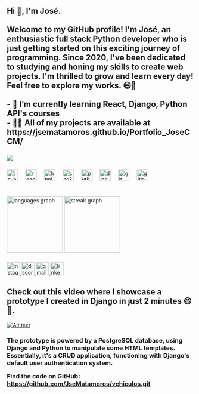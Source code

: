 <h2 align="left">Hi 👋, I'm José.<br><br>Welcome to my GitHub profile! I'm José, an enthusiastic full stack Python developer who is just getting started on this exciting journey of programming. Since 2020, I've been dedicated to studying and honing my skills to create web projects. I'm thrilled to grow and learn every day! Feel free to explore my works. 😄🚀<br><br>- 🌱 I’m currently learning React, Django, Python API's courses<br>- 👨‍💻 All of my projects are available at https://jsematamoros.github.io/Portfolio_JoseCCM/</h2>

###

<div align="left">
  <img src="https://komarev.com/ghpvc/?username=JseMatamoros"  />
</div>

###

<div align="left">
  <img src="https://cdn.jsdelivr.net/gh/devicons/devicon/icons/javascript/javascript-original.svg" height="30" alt="javascript logo"  />
  <img width="12" />
  <img src="https://cdn.jsdelivr.net/gh/devicons/devicon/icons/react/react-original.svg" height="30" alt="react logo"  />
  <img width="12" />
  <img src="https://cdn.jsdelivr.net/gh/devicons/devicon/icons/html5/html5-original.svg" height="30" alt="html5 logo"  />
  <img width="12" />
  <img src="https://cdn.jsdelivr.net/gh/devicons/devicon/icons/css3/css3-original.svg" height="30" alt="css3 logo"  />
  <img width="12" />
  <img src="https://cdn.jsdelivr.net/gh/devicons/devicon/icons/python/python-original.svg" height="30" alt="python logo"  />
  <img width="12" />
  <img src="https://cdn.jsdelivr.net/gh/devicons/devicon/icons/django/django-plain.svg" height="30" alt="django logo"  />
  <img width="12" />
  <img src="https://cdn.jsdelivr.net/gh/devicons/devicon/icons/git/git-original.svg" height="30" alt="git logo"  />
  <img width="12" />
  <img src="https://cdn.jsdelivr.net/gh/devicons/devicon/icons/gitlab/gitlab-original.svg" height="30" alt="gitlab logo"  />
</div>

###

<br clear="both">

<div align="left">
  <img src="https://github-readme-stats.vercel.app/api/top-langs?username=JseMatamoros&locale=en&hide_title=false&layout=compact&card_width=320&langs_count=5&theme=dracula&hide_border=false" height="150" alt="languages graph"  />
  <img src="https://streak-stats.demolab.com?user=JseMatamoros&locale=en&mode=daily&theme=dracula&hide_border=false&border_radius=5" height="150" alt="streak graph"  />
</div>

###

<div align="left">
  <a href="https://www.instagram.com/josematamoros916/" target="_blank">
    <img src="https://img.shields.io/static/v1?message=Instagram&logo=instagram&label=&color=E4405F&logoColor=white&labelColor=&style=for-the-badge" height="35" alt="instagram logo" />
  </a>
  <a href="https://www.discord.com/users/7950/" target="_blank">
    <img src="https://img.shields.io/static/v1?message=Discord&logo=discord&label=&color=7289DA&logoColor=white&labelColor=&style=for-the-badge" height="35" alt="discord logo" />
  </a>
  <a href="mailto:josematamoros916@gmail.com">
    <img src="https://img.shields.io/static/v1?message=Gmail&logo=gmail&label=&color=D14836&logoColor=white&labelColor=&style=for-the-badge" height="35" alt="gmail logo" />
  </a>
  <a href="https://www.linkedin.com/in/josé-carlos-cárcamo-matamoros-254a411aa/" target="_blank">
    <img src="https://img.shields.io/static/v1?message=LinkedIn&logo=linkedin&label=&color=0077B5&logoColor=white&labelColor=&style=for-the-badge" height="35" alt="linkedin logo" />
  </a>
</div>

###

<h2>Check out this video where I showcase a prototype I created in Django in just 2 minutes 😄🚀.</h2>

[![Alt text](https://img.youtube.com/vi/XsDAcZ_0LII/0.jpg)](https://www.youtube.com/watch?v=XsDAcZ_0LII)

<h3>
  The prototype is powered by a PostgreSQL database, using Django and Python to manipulate some HTML templates.<br>
  Essentially, it's a CRUD application, functioning with Django's default user authentication system. <br>

  Find the code on GitHub: https://github.com/JseMatamoros/vehiculos.git
  <br>
</h3>



###